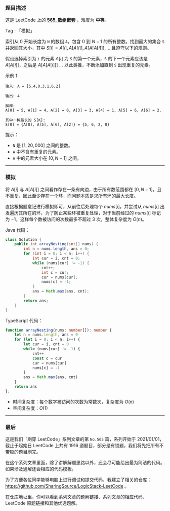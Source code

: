 ### 题目描述

这是 LeetCode 上的 **[565. 数组嵌套](https://leetcode-cn.com/problems/find-the-closest-palindrome/solution/gong-shui-san-xie-tan-xin-fen-xi-shang-x-vtr6/)** ，难度为 **中等**。

Tag : 「模拟」



索引从 $0$ 开始长度为 `N` 的数组 `A`，包含 $0$ 到 $N - 1$ 的所有整数。找到最大的集合 `S` 并返回其大小，其中 $S[i] = {A[i], A[A[i]], A[A[A[i]]], ... }$ 且遵守以下的规则。

假设选择索引为 `i` 的元素 $A[i]$ 为 `S` 的第一个元素，`S` 的下一个元素应该是 $A[A[i]]$，之后是 $A[A[A[i]]]$ ... 以此类推，不断添加直到 `S` 出现重复的元素。

示例 1:
```
输入: A = [5,4,0,3,1,6,2]

输出: 4

解释: 
A[0] = 5, A[1] = 4, A[2] = 0, A[3] = 3, A[4] = 1, A[5] = 6, A[6] = 2.

其中一种最长的 S[K]:
S[0] = {A[0], A[5], A[6], A[2]} = {5, 6, 2, 0}
```

提示：
* `N` 是 $[1, 20,000]$ 之间的整数。
* `A` 中不含有重复的元素。
* `A` 中的元素大小在 $[0, N-1]$ 之间。

---

### 模拟

将 $A[i]$ 与 $A[A[i]]$ 之间看作存在一条有向边，由于所有数范围都在 $[0, N - 1]$，且不重复，因此至少存在一个环，而问题本质是求所有环的最大长度。

直接根据题意记进行模拟即可，从前往后处理每个 $nums[i]$，并尝试从 $nums[i]$ 出发遍历其所在的环，为了防止某些环被重复处理，对于当前经过的 $nums[i]$ 标记为 $-1$，这样每个数被访问的次数最多不超过 $3$ 次，整体复杂度为 $O(n)$。

Java 代码：
```Java
class Solution {
    public int arrayNesting(int[] nums) {
        int n = nums.length, ans = 0;
        for (int i = 0; i < n; i++) {
            int cur = i, cnt = 0;
            while (nums[cur] != -1) {
                cnt++;
                int c = cur;
                cur = nums[cur];
                nums[c] = -1;
            }
            ans = Math.max(ans, cnt);
        }
        return ans;
    }
}
```
TypeScript 代码：
```TypeScript
function arrayNesting(nums: number[]): number {
    let n = nums.length, ans = 0
    for (let i = 0; i < n; i++) {
        let cur = i, cnt = 0
        while (nums[cur] != -1) {
            cnt++
            const c = cur
            cur = nums[cur]
            nums[c] = -1
        }
        ans = Math.max(ans, cnt)
    }
    return ans
};
```
* 时间复杂度：每个数字被访问的次数为常数次，复杂度为 $O(n)$
* 空间复杂度：$O(1)$

---

### 最后

这是我们「刷穿 LeetCode」系列文章的第 `No.565` 篇，系列开始于 2021/01/01，截止于起始日 LeetCode 上共有 1916 道题目，部分是有锁题，我们将先把所有不带锁的题目刷完。

在这个系列文章里面，除了讲解解题思路以外，还会尽可能给出最为简洁的代码。如果涉及通解还会相应的代码模板。

为了方便各位同学能够电脑上进行调试和提交代码，我建立了相关的仓库：https://github.com/SharingSource/LogicStack-LeetCode 。

在仓库地址里，你可以看到系列文章的题解链接、系列文章的相应代码、LeetCode 原题链接和其他优选题解。


